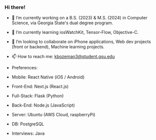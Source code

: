 ### Hi there!
- 🔭 I’m currently working on a B.S. (2023) & M.S. (2024) in Computer Science, via Georgia State's dual degree program.
- 🌱 I’m currently learning iosWatchKit, Tensor-Flow, Objective-C.
- 👯 I’m looking to collaborate on iPhone applications, Web dev projects (front or backend), Machine learning projects. 
- 📫 How to reach me: kbozeman3@student.gsu.edu

- Preferences:
- Mobile: React Native (iOS / Android)
- Front-End: Next.js (React.js)
- Full-Stack: Flask (Python)
- Back-End: Node.js (JavaScript)
- Server: Ubuntu (AWS Cloud, raspberryPi)
- DB: PostgreSQL
- Interviews: Java

<!-- 
**egrep6021ad/egrep6021ad** is a ✨ _special_ ✨ repository because its `README.md` (this file) appears on your GitHub profile.

Here are some ideas to get you started:

- 🔭 I’m currently working on both a B.S. (2023) and an M.S. (2024) in Computer Science via Geogria States dual degree program.
- 🌱 I’m currently learning React Native, Tensor Flow, Objective C 
- 👯 I’m looking to collaborate on iPhone applications, Web "apps", Machine learning projects. 
- 💬 Ask me about anything. 
- 📫 How to reach me: K&Companydevelopment.com
- 😄 Pronouns: He / Him 

-->
